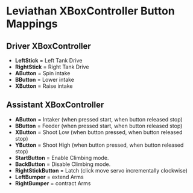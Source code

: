 # Leviathan XBoxController Button Mappings

## Driver XBoxController
- **LeftStick** = Left Tank Drive
- **RightStick** = Right Tank Drive
- **AButton** = Spin intake
- **BButton** = Lower intake
- **XButton** =  Raise intake

## Assistant XBoxController
- **AButton** = Intaker  (when pressed start, when button released stop)
- **BButton** = Feeder (when pressed start, when button released stop)
- **XButton** = Shoot Low  (when button pressed, when button released stop)
- **YButton** = Shoot High (when button pressed, when button released stop)
- **StartButton** = Enable Climbing mode.
- **BackButton** = Disable Climbing mode.
- **RightStickButton** = Latch  (click move servo incrementally clockwise)
- **LeftBumper** = extend Arms 
- **RightBumper** = contract Arms
